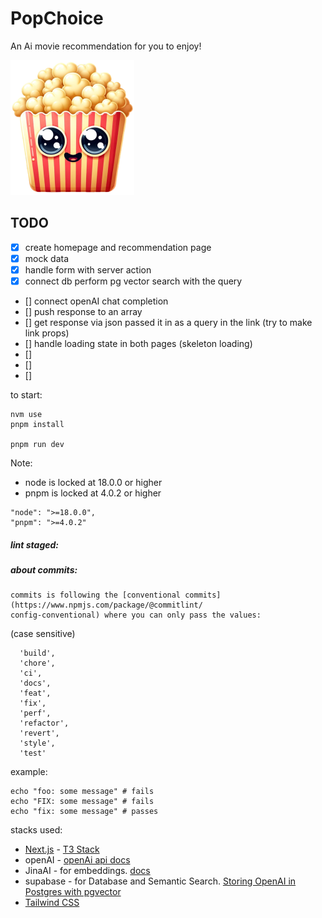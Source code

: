 # PopChoice

An Ai movie recommendation for you to enjoy!

[![popcorn logo](/public/popChoice.svg)](https://pop-choice-ten.vercel.app/)

## TODO

- [x] create homepage and recommendation page
- [x] mock data
- [x] handle form with server action
- [x] connect db perform pg vector search with the query
- [] connect openAI chat completion
- [] push response to an array
- [] get response via json passed it in as a query in the link (try to make link props)
- [] handle loading state in both pages (skeleton loading)
- []
- []
- []

to start:

```
nvm use
pnpm install

pnpm run dev
```

Note:

- node is locked at 18.0.0 or higher
- pnpm is locked at 4.0.2 or higher

```
"node": ">=18.0.0",
"pnpm": ">=4.0.2"
```

##### lint staged:

##### about commits:

    commits is following the [conventional commits](https://www.npmjs.com/package/@commitlint/
    config-conventional) where you can only pass the values:

(case sensitive)

```
  'build',
  'chore',
  'ci',
  'docs',
  'feat',
  'fix',
  'perf',
  'refactor',
  'revert',
  'style',
  'test'
```

example:

```
echo "foo: some message" # fails
echo "FIX: some message" # fails
echo "fix: some message" # passes
```

stacks used:

- [Next.js](https://nextjs.org) - [T3 Stack](https://create.t3.gg/)
- openAI - [openAi api docs](https://platform.openai.com/docs/introduction)
- JinaAI - for embeddings. [docs](https://jina.ai/embeddings/#apiform)
- supabase - for Database and Semantic Search. [Storing OpenAI in Postgres with pgvector](https://supabase.com/blog/openai-embeddings-postgres-vector)
- [Tailwind CSS](https://tailwindcss.com)
